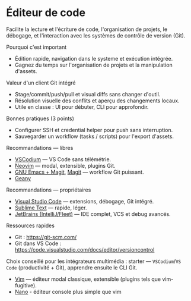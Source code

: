 # Éditeur de code

Facilite la lecture et l'écriture de code, l'organisation de projets, le débogage, et l'interaction avec les systèmes de contrôle de version (Git).

Pourquoi c'est important
- Édition rapide, navigation dans le systeme et exécution intégrée. 
- Gagnez du temps sur l'organisation de projets et la manipulation d'assets.

Valeur d'un client Git intégré
- Stage/commit/push/pull et visual diffs sans changer d'outil.
- Résolution visuelle des conflits et aperçu des changements locaux.
- Utile en classe : UI pour débuter, CLI pour approfondir.

Bonnes pratiques (3 points)
- Configurer SSH et credential helper pour push sans interruption.
- Sauvegarder un workflow (tasks / scripts) pour l'export d'assets.

Recommandations — libres
- [VSCodium](https://vscodium.com/) — VS Code sans télémétrie.
- [Neovim](https://neovim.io/) — modal, extensible, plugins Git.
- [GNU Emacs + Magit](https://www.gnu.org/software/emacs/), [Magit](https://magit.vc/) — workflow Git puissant.
- [Geany](https://geany.org/)

Recommandations — propriétaires
- [Visual Studio Code](https://code.visualstudio.com/) — extensions, débogage, Git intégré.
- [Sublime Text](https://www.sublimetext.com/) — rapide, léger.
- [JetBrains (IntelliJ/Fleet)](https://www.jetbrains.com/) — IDE complet, VCS et debug avancés.

Ressources rapides
- Git : https://git-scm.com/
- Git dans VS Code : https://code.visualstudio.com/docs/editor/versioncontrol

Choix conseillé pour les intégrateurs multimédia : starter — `VSCodium`/`VS Code` (productivité + Git),
apprendre ensuite le CLI Git.
- [Vim](https://www.vim.org/) — éditeur modal classique, extensible (plugins tels que vim-fugitive).
- [Nano](https://www.nano-editor.org/) - éditeur console plus simple que vim